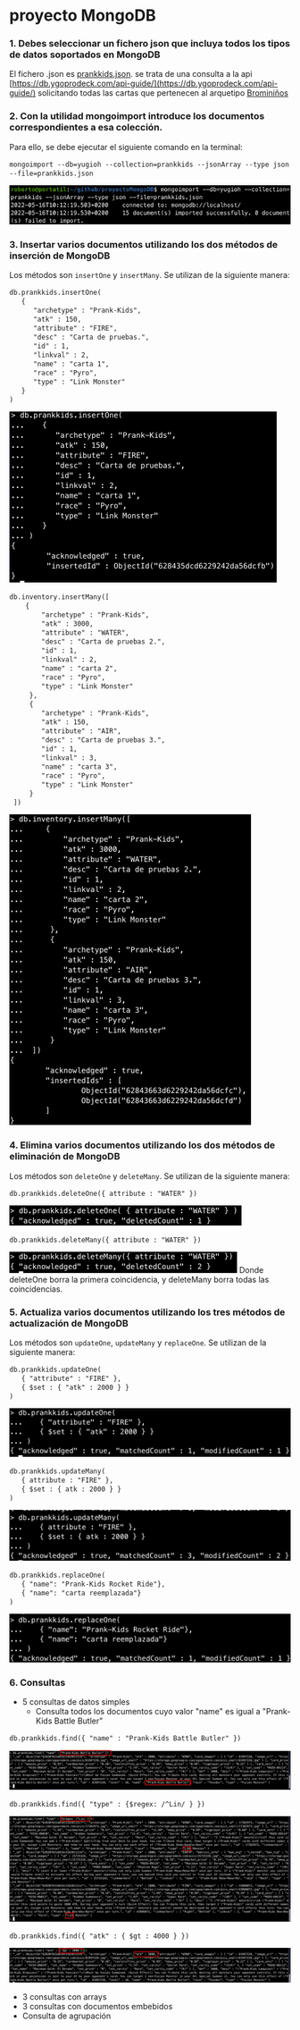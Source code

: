 # proyecto MongoDB
### 1. Debes seleccionar un fichero json que incluya todos los tipos de datos soportados en MongoDB
El fichero .json es [prankkids.json](prankkids.json). se trata de una consulta a la api [https://db.ygoprodeck.com/api-guide/](https://db.ygoprodeck.com/api-guide/) solicitando todas las cartas que pertenecen al arquetipo [Brominiños](https://yugioh.fandom.com/es/wiki/Bromini%C3%B1os)
### 2. Con la utilidad mongoimport introduce los documentos correspondientes a esa colección.
Para ello, se debe ejecutar el siguiente comando en la terminal:
```
mongoimport --db=yugioh --collection=prankkids --jsonArray --type json --file=prankkids.json
```
![](capturas/captura1.png)
### 3. Insertar varios documentos utilizando los dos métodos de inserción de MongoDB
Los métodos son `insertOne` y `insertMany`. Se utilizan de la siguiente manera:
```
db.prankkids.insertOne(
   {
      "archetype" : "Prank-Kids",
      "atk" : 150,
      "attribute" : "FIRE",
      "desc" : "Carta de pruebas.",
      "id" : 1,
      "linkval" : 2,
      "name" : "carta 1",
      "race" : "Pyro",
      "type" : "Link Monster"
   }
)
```
![](capturas/captura2.png)
```
db.inventory.insertMany([
    {
        "archetype" : "Prank-Kids",
        "atk" : 3000,
        "attribute" : "WATER",
        "desc" : "Carta de pruebas 2.",
        "id" : 1,
        "linkval" : 2,
        "name" : "carta 2",
        "race" : "Pyro",
        "type" : "Link Monster"
     },
     {
        "archetype" : "Prank-Kids",
        "atk" : 150,
        "attribute" : "AIR",
        "desc" : "Carta de pruebas 3.",
        "id" : 1,
        "linkval" : 3,
        "name" : "carta 3",
        "race" : "Pyro",
        "type" : "Link Monster"
     }
 ])
```
![](capturas/captura3.png)
### 4. Elimina varios documentos utilizando los dos métodos de eliminación de MongoDB
Los métodos son `deleteOne` y `deleteMany`. Se utilizan de la siguiente manera:
```
db.prankkids.deleteOne({ attribute : "WATER" })
```
![](capturas/captura4.png)
```
db.prankkids.deleteMany({ attribute : "WATER" })
```
![](capturas/captura5.png)
Donde deleteOne borra la primera coincidencia, y deleteMany borra todas las coincidencias.
### 5. Actualiza varios documentos utilizando los tres métodos de actualización de MongoDB
Los métodos son `updateOne`, `updateMany` y `replaceOne`. Se utilizan de la siguiente manera:
```
db.prankkids.updateOne(
   { "attribute" : "FIRE" },
   { $set : { "atk" : 2000 } }
)
```
![](capturas/captura6.png)
```
db.prankkids.updateMany(
   { attribute : "FIRE" },
   { $set : { atk : 2000 } }
)
```
![](capturas/captura7.png)
```
db.prankkids.replaceOne(
   { "name": "Prank-Kids Rocket Ride"},
   { "name": "carta reemplazada"}
)
```
![](capturas/captura8.png)

### 6. Consultas
* 5 consultas de datos simples
   * Consulta todos los documentos cuyo valor "name" es igual a "Prank-Kids Battle Butler"
```
db.prankkids.find({ "name" : "Prank-Kids Battle Butler" })
```
![](capturas/captura9.png)

```
db.prankkids.find({ "type" : {$regex: /^Lin/ } })
```
![](capturas/captura10.png)

```
db.prankkids.find({ "atk" : { $gt : 4000 } })
```
![](capturas/captura11.png)
* 3 consultas con arrays 
* 3 consultas con documentos embebidos
* Consulta de agrupación
